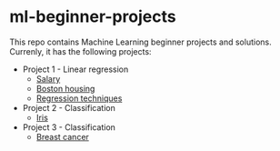 # ml-beginner-projects
This repo contains Machine Learning beginner projects and solutions. Currenly, it has the following projects:

* Project 1 - Linear regression
  * [Salary](project_1/notebooks/salary.ipynb)
  * [Boston housing](project_1/notebooks/boston.ipynb)
  * [Regression techniques](project_1/notebooks/regression_techniques.ipynb)
* Project 2 - Classification
  * [Iris](project_2/notebooks/iris.ipynb)
* Project 3 - Classification
  * [Breast cancer](project_3/breast_cancer.ipynb)